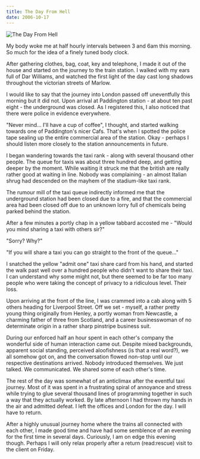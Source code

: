 ```yaml
---
title: The Day From Hell
date: 2006-10-17
---
```


![The Day From Hell](https://source.unsplash.com/hopX_jpVtRM/1600x900)

My body woke me at half hourly intervals between 3 and 6am this morning. So much for the idea of a finely tuned body clock.

After gathering clothes, bag, coat, key and telephone, I made it out of the house and started on the journey to the train station. I walked with my ears full of Dar Williams, and watched the first light of the day cast long shadows throughout the victorian streets of Marlow.

I would like to say that the journey into London passed off uneventfully this morning but it did not. Upon arrival at Paddington station - at about ten past eight - the underground was closed. As I registered this, I also noticed that there were police in evidence everywhere.

"Never mind... I'll have a cup of coffee", I thought, and started walking towards one of Paddington's nicer Cafs. That's when I spotted the police tape sealing up the entire commercial area of the station. Okay - perhaps I should listen more closely to the station announcements in future.

I began wandering towards the taxi rank - along with several thousand other people. The queue for taxis was about three hundred deep, and getting deeper by the moment. While waiting it struck me that the british are really rather good at waiting in line. Nobody was complaining - an almost Italian shrug had descended on the mayhem of the stadium-like taxi rank.

The rumour mill of the taxi queue indirectly informed me that the underground station had been closed due to a fire, and that the commercial area had been closed off due to an unknown lorry full of chemicals being parked behind the station.

After a few minutes a portly chap in a yellow tabbard accosted me - "Would you mind sharing a taxi with others sir?"

"Sorry? Why?"

"If you will share a taxi you can go straight to the front of the queue..."

I snatched the yellow "admit one" taxi share card from his hand, and started the walk past well over a hundred people who didn't want to share their taxi. I can understand why some might not, but there seemed to be far too many people who were taking the concept of privacy to a ridiculous level. Their loss.

Upon arriving at the front of the line, I was crammed into a cab along with 5 others heading for Liverpool Street. Off we set - myself, a rather pretty young thing originally from Henley, a portly woman from Newcastle, a charming father of three from Scotland, and a career businesswoman of no determinate origin in a rather sharp pinstripe business suit.

During our enforced half an hour spent in each other's company the wonderful side of human interaction came out. Despite mixed backgrounds, apparent social standing, perceived aloofishness (is that a real word?), we all somehow got on, and the conversation flowed non-stop until our respective destinations arrived. Nobody introduced themselves. We just talked. We communicated. We shared some of each other's time.

The rest of the day was somewhat of an anticlimax after the eventful taxi journey. Most of it was spent in a frustrating spiral of annoyance and stress while trying to glue several thousand lines of programming together in such a way that they actually worked. By late afternoon I had thrown my hands in the air and admitted defeat. I left the offices and London for the day. I will have to return.

After a highly unusual journey home where the trains all connected with each other, I made good time and have had some semblence of an evening for the first time in several days. Curiously, I am on edge this evening though. Perhaps I will only relax properly after a return (read:rescue) visit to the client on Friday.